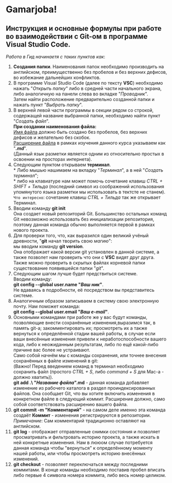 # Gamarjoba!
## Инструкция и основные формулы при работе во взаимодействии с Git-ом в программе Visual Studio Code.

*Работа в Гид начинаетя с таких пунктов как*:
1. **Создания папки**. Наименования папок необходимо производить на английском, преимущественно без пробелов и без верхних дефисов, во избежание дальнейших конфликтов.
2. В программе Visual Studio Code (далее по тексту **VSC**) необходимо нажать "*Открыть папку*" либо в средней части начального экрана, либо аналогичную на панели слева во вкладке "*Проводник*".<br> Затем найти расположение предварительно созданной папки и нажать пункт "*Выбрать папку*".
3. В верхней левой части программы в секции рядом со строкой, содержащей название выбранной папки, необходимо найти пункт "*Создать файл*". <br> **При создании наименования файла:**<br>  <u>Имя файла</u> должно быть создано без пробелов, без верхних дефисов и желательно без скобок. <br> <u>Расширение файла</u> в рамках изучения данного курса указываем как "***.md***".  <br> (Данный язык разметки является одним из относительно простых в освоении на просторах интернета).
4. Следующим пунктом открываем **терминал**. <br> * Либо мышью нашимаем на вкладку "*Терминал*", а в ней "*Создать терминал*"; <br> * либо на клавиатуре нам может помочь сочетание клавиш *СTRL + SHIFT + Тильда* (последний символ из соображений использования упомянутого языка разметки мы использовать в тектсте не станем). <br> 
`Что интересно`: сочетание клавиш *СTRL + Тильда* так же открывает Терминал.
5. Вводим команду **git init** <br> Она создает новый репозиторий Git. Большинство остальных команд Git невозможно использовать без инициализации репозитория, поэтому данная команда обычно выполняется первой в рамках нового проекта.
6. Для проверки того, что, как выразился один великий учёный древности, "**git** начал творить свою *магию*": <br> мы вводим команду **git version**. <br> Она отображает какой версии git установлен в данной системе, а также позволет нам проверить что они с **VSC** видят друг друга. <br> Также можно проверить в скрытых файлах корневой папки существование появившейся папки "*git*".
7. Следующим шагом лучше будет предствиться системе. <br> Вводим команду: <br> **git config --global user.name "*Ваш ник*"**. <br> Не вдаваясь в подробности, её посредством вы представитесь системе.
8. Аналогичным образом записываем в систему свою электронную почту. Нам поможет команда: <br> **git config --global user.email "*Ваш e-mail*"**.
9. Основными командами при работе же у вас будут команды, позволяющие внести сохранённые изменения,выразимся так, в память git-a; закомментировать их; просмотреть их а также вернуться к определённой стадии вашей работы, в случае если ваши внесённые изменения привели к неработоспособности вашего кода, либо к неожиданным результатам, либо по ещё какой-либо причине вас более не устраивают. <br> Само собой начнём мы с команды сохранения, или точнее внесения сохранённых в файле изменений в git: <br> (Важно! Перед введением команд в терминал необходимо сохранить файл (простого *СTRL + S*,  либо *command + S* для Mac-a - должно хватить)). <br> **git add .\ "*Название файла*".md** - данная команда добавляет изменение из рабочего каталога в раздел проиндексированных файлов. Она сообщает Git, что вы хотите включить изменения в конкретном файле в следующий коммит. Расширение должно, само собой соответствовать расширению вашего файла.
10. **git commit -m "Комментарий"** - на самом деле именно эта команда создаёт **Коммит** - изменения регистрируются в репозитории. <br> *Примечание*: Сам комментарий традиционно оставляют на английском.
11. **git log** - отображает отправленные снимки состояния и позволяет просматривать и фильтровать историю проекта, а также искать в ней конкретные изменения. Нам в лююом случае потребуется данная команда чтобы "вернуться" к определённому моменту нашей работы, или чтобы просмотреть историю внесённых изменений.
12. **git checkout** - позволяет переключаться между последними коммитами. В конце команды необходимо поставив пробел вписать либо первые 4 символа номера коммита, либо весь номер целиком.